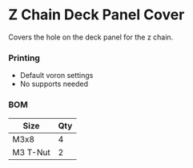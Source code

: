 # Z Chain Deck Panel Cover
Covers the hole on the deck panel for the z chain.

### Printing
  * Default voron settings
  * No supports needed

### BOM

Size | Qty
--- | ---
M3x8 | 4
M3 T-Nut | 2

